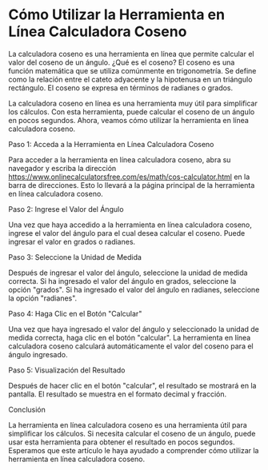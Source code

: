 Cómo Utilizar la Herramienta en Línea Calculadora Coseno
========================================================

La calculadora coseno es una herramienta en línea que permite calcular el valor del coseno de un ángulo. ¿Qué es el coseno? El coseno es una función matemática que se utiliza comúnmente en trigonometría. Se define como la relación entre el cateto adyacente y la hipotenusa en un triángulo rectángulo. El coseno se expresa en términos de radianes o grados.

La calculadora coseno en línea es una herramienta muy útil para simplificar los cálculos. Con esta herramienta, puede calcular el coseno de un ángulo en pocos segundos. Ahora, veamos cómo utilizar la herramienta en línea calculadora coseno.

Paso 1: Acceda a la Herramienta en Línea Calculadora Coseno

Para acceder a la herramienta en línea calculadora coseno, abra su navegador y escriba la dirección <https://www.onlinecalculatorsfree.com/es/math/cos-calculator.html> en la barra de direcciones. Esto lo llevará a la página principal de la herramienta en línea calculadora coseno.

Paso 2: Ingrese el Valor del Ángulo

Una vez que haya accedido a la herramienta en línea calculadora coseno, ingrese el valor del ángulo para el cual desea calcular el coseno. Puede ingresar el valor en grados o radianes.

Paso 3: Seleccione la Unidad de Medida

Después de ingresar el valor del ángulo, seleccione la unidad de medida correcta. Si ha ingresado el valor del ángulo en grados, seleccione la opción "grados". Si ha ingresado el valor del ángulo en radianes, seleccione la opción "radianes".

Paso 4: Haga Clic en el Botón "Calcular"

Una vez que haya ingresado el valor del ángulo y seleccionado la unidad de medida correcta, haga clic en el botón "calcular". La herramienta en línea calculadora coseno calculará automáticamente el valor del coseno para el ángulo ingresado.

Paso 5: Visualización del Resultado

Después de hacer clic en el botón "calcular", el resultado se mostrará en la pantalla. El resultado se muestra en el formato decimal y fracción.

Conclusión

La herramienta en línea calculadora coseno es una herramienta útil para simplificar los cálculos. Si necesita calcular el coseno de un ángulo, puede usar esta herramienta para obtener el resultado en pocos segundos. Esperamos que este artículo le haya ayudado a comprender cómo utilizar la herramienta en línea calculadora coseno.